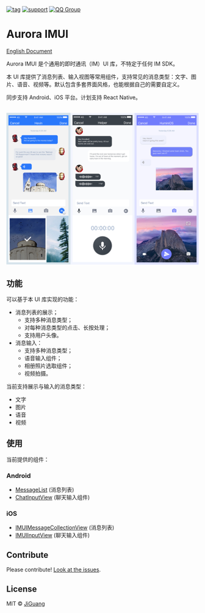 [![tag](https://img.shields.io/badge/tag-0.1.0-blue.svg)](https://github.com/jpush/imui/releases)
[![support](https://img.shields.io/badge/support-iOS%20%26%20Android-brightgreen.svg)]()
[![QQ Group](https://img.shields.io/badge/QQ%20Group-604798367-red.svg)]()

# Aurora IMUI

[English Document](./README.md)

Aurora IMUI 是个通用的即时通讯（IM）UI 库，不特定于任何 IM SDK。

本 UI 库提供了消息列表、输入视图等常用组件，支持常见的消息类型：文字、图片、语音、视频等。默认包含多套界面风格，也能根据自己的需要自定义。

同步支持 Android、iOS 平台。计划支持 React Native。

<p align="center">
    <a target="_blank">
        <img src="https://github.com/huangminlinux/resource/blob/master/IMUIPick%402x.png" alt="IMUI" width=960/>
    </a>
</p>

## 功能

可以基于本 UI 库实现的功能：
- 消息列表的展示；
  - 支持多种消息类型；
  - 对每种消息类型的点击、长按处理；
  - 支持用户头像。
- 消息输入：
  - 支持多种消息类型；
  - 语音输入组件；
  - 相册照片选取组件；
  - 视频拍摄。

当前支持展示与输入的消息类型：
- 文字
- 图片
- 语音
- 视频

## 使用
当前提供的组件：

### Android
- [MessageList](./docs/Android/usage.md) (消息列表)
- [ChatInputView](./Android/chatinput/README.md) (聊天输入组件)

### iOS
- [IMUIMessageCollectionView](./docs/iOS/usage_iOS_zh.md) (消息列表)
- [IMUIInputView](./docs/iOS/inputView_usage_zh.md) (聊天输入组件)

## Contribute
Please contribute! [Look at the issues](https://github.com/jpush/imui/issues).

## License
MIT © [JiGuang](/LICENSE)
